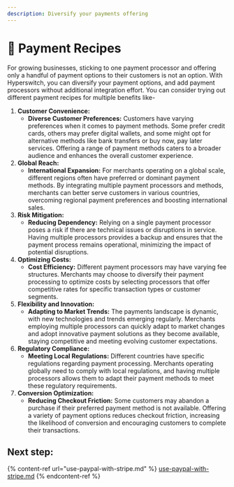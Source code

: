 ```yaml
---
description: Diversify your payments offering
---
```


# 🥗 Payment Recipes

For growing businesses, sticking to one payment processor and offering only a handful of payment options to their customers is not an option. With Hyperswitch, you can diversify your payment options, and add payment processors without additional integration effort. You can consider trying out different payment recipes for multiple benefits like-&#x20;

1. **Customer Convenience:**
   * **Diverse Customer Preferences:** Customers have varying preferences when it comes to payment methods. Some prefer credit cards, others may prefer digital wallets, and some might opt for alternative methods like bank transfers or buy now, pay later services. Offering a range of payment methods caters to a broader audience and enhances the overall customer experience.
2. **Global Reach:**
   * **International Expansion:** For merchants operating on a global scale, different regions often have preferred or dominant payment methods. By integrating multiple payment processors and methods, merchants can better serve customers in various countries, overcoming regional payment preferences and boosting international sales.
3. **Risk Mitigation:**
   * **Reducing Dependency:** Relying on a single payment processor poses a risk if there are technical issues or disruptions in service. Having multiple processors provides a backup and ensures that the payment process remains operational, minimizing the impact of potential disruptions.
4. **Optimizing Costs:**
   * **Cost Efficiency:** Different payment processors may have varying fee structures. Merchants may choose to diversify their payment processing to optimize costs by selecting processors that offer competitive rates for specific transaction types or customer segments.
5. **Flexibility and Innovation:**
   * **Adapting to Market Trends:** The payments landscape is dynamic, with new technologies and trends emerging regularly. Merchants employing multiple processors can quickly adapt to market changes and adopt innovative payment solutions as they become available, staying competitive and meeting evolving customer expectations.
6. **Regulatory Compliance:**
   * **Meeting Local Regulations:** Different countries have specific regulations regarding payment processing. Merchants operating globally need to comply with local regulations, and having multiple processors allows them to adapt their payment methods to meet these regulatory requirements.
7. **Conversion Optimization:**
   * **Reducing Checkout Friction:** Some customers may abandon a purchase if their preferred payment method is not available. Offering a variety of payment options reduces checkout friction, increasing the likelihood of conversion and encouraging customers to complete their transactions.

## Next step:

{% content-ref url="use-paypal-with-stripe.md" %}
[use-paypal-with-stripe.md](use-paypal-with-stripe.md)
{% endcontent-ref %}
